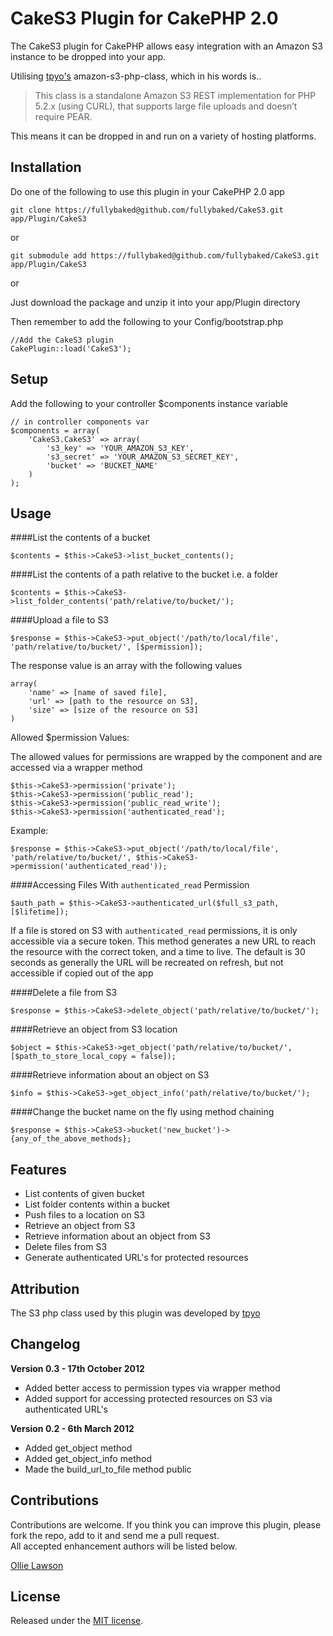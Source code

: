 # CakeS3 Plugin for CakePHP 2.0

The CakeS3 plugin for CakePHP allows easy integration with an Amazon S3 instance to be dropped into your app.  

Utilising [tpyo's](https://github.com/tpyo/amazon-s3-php-class) amazon-s3-php-class, which in his words is..

> This class is a standalone Amazon S3 REST implementation for PHP 5.2.x (using CURL), that supports large file uploads and doesn’t require PEAR.

This means it can be dropped in and run on a variety of hosting platforms.

## Installation

Do one of the following to use this plugin in your CakePHP 2.0 app

	git clone https://fullybaked@github.com/fullybaked/CakeS3.git app/Plugin/CakeS3
	
or

	git submodule add https://fullybaked@github.com/fullybaked/CakeS3.git app/Plugin/CakeS3
	
or

Just download the package and unzip it into your app/Plugin directory


Then remember to add the following to your Config/bootstrap.php

	//Add the CakeS3 plugin
	CakePlugin::load('CakeS3');

## Setup

Add the following to your controller $components instance variable
	
	// in controller components var
	$components = array(
		'CakeS3.CakeS3' => array(
			's3_key' => 'YOUR_AMAZON_S3_KEY',
			's3_secret' => 'YOUR_AMAZON_S3_SECRET_KEY',
			'bucket' => 'BUCKET_NAME'
		)
	);
	
## Usage
	
####List the contents of a bucket

	$contents = $this->CakeS3->list_bucket_contents();
	
####List the contents of a path relative to the bucket i.e. a folder	

	$contents = $this->CakeS3->list_folder_contents('path/relative/to/bucket/');
	
####Upload a file to S3
	
	$response = $this->CakeS3->put_object('/path/to/local/file', 'path/relative/to/bucket/', [$permission]);

The response value is an array with the following values

	array(
		'name' => [name of saved file],
		'url' => [path to the resource on S3],
		'size' => [size of the resource on S3]
	)

Allowed $permission Values:

The allowed values for permissions are wrapped by the component and are accessed via a wrapper method

	$this->CakeS3->permission('private');
	$this->CakeS3->permission('public_read');
	$this->CakeS3->permission('public_read_write');
	$this->CakeS3->permission('authenticated_read');

Example:
	
	$response = $this->CakeS3->put_object('/path/to/local/file', 'path/relative/to/bucket/', $this->CakeS3->permission('authenticated_read'));

####Accessing Files With `authenticated_read` Permission
	
	$auth_path = $this->CakeS3->authenticated_url($full_s3_path, [$lifetime]);

If a file is stored on S3 with `authenticated_read` permissions, it is only accessible via a secure token.  This method generates a new URL to 
reach the resource with the correct token, and a time to live.  The default is 30 seconds as generally the URL will be recreated on refresh, but
not accessible if copied out of the app

####Delete a file from S3

	$response = $this->CakeS3->delete_object('path/relative/to/bucket/');
	
####Retrieve an object from S3 location

	$object = $this->CakeS3->get_object('path/relative/to/bucket/', [$path_to_store_local_copy = false]);
	
####Retrieve information about an object on S3

	$info = $this->CakeS3->get_object_info('path/relative/to/bucket/');
	
####Change the bucket name on the fly using method chaining	

	$response = $this->CakeS3->bucket('new_bucket')->{any_of_the_above_methods};

## Features

* List contents of given bucket
* List folder contents within a bucket
* Push files to a location on S3 
* Retrieve an object from S3
* Retrieve information about an object from S3
* Delete files from S3
* Generate authenticated URL's for protected resources

## Attribution

The S3 php class used by this plugin was developed by [tpyo](https://github.com/tpyo/amazon-s3-php-class)

## Changelog

**Version 0.3 - 17th October 2012**

* Added better access to permission types via wrapper method
* Added support for accessing protected resources on S3 via authenticated URL's

**Version 0.2 - 6th March 2012**

* Added get_object method
* Added get\_object\_info method
* Made the build\_url\_to\_file method public

## Contributions

Contributions are welcome.  If you think you can improve this plugin, please fork the repo, add to it and send me a pull request.  
All accepted enhancement authors will be listed below.

[Ollie Lawson](https://github.com/ollielawson)

## License

Released under the [MIT license](http://www.opensource.org/licenses/MIT).

